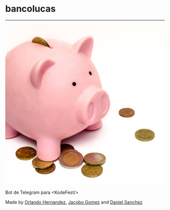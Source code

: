 # bancolucas
***

![bancolucas](./images/bank.jpg)

Bot de Telegram para &lt;KodeFest/>

Made by [Orlando Hernandez](https://github.com/AR4Z), [Jacobo Gomez](https://github.com/jacobogomez) and [Daniel Sanchez](https://github.com/dmsanchez86)
